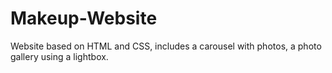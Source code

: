 # Makeup-Website

Website based on HTML and CSS, includes a carousel with photos, a photo gallery using a lightbox.
